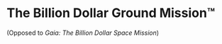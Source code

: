 **The Billion Dollar Ground Mission™**
======================================
(Opposed to *Gaia: The Billion Dollar Space Mission*)
